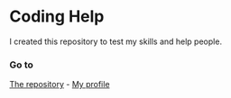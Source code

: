 # Coding Help
<html>
<head>
I created this repository to test my skills and help people.
<h3>Go to</h3>
<a href="https://github.com/ArenPRO14/Test-Repository">The repository</a>
-
<a href="https://github.com/ArenPRO14">My profile</a>


